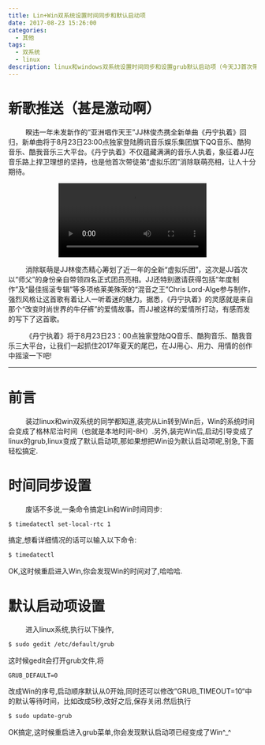 ```yaml
---
title: Lin+Win双系统设置时间同步和默认启动项
date: 2017-08-23 15:26:00
categories:
  - 其他
tags:
  - 双系统
  - linux
description: linux和windows双系统设置时间同步和设置grub默认启动项（今天JJ首次带徒弟“虚拟乐团”消除联萌推出新单曲《丹宁执着》，甚是激动啊，文中有推送,吼吼）
---
```



# 新歌推送（甚是激动啊）
&emsp;&emsp;&ensp;睽违一年未发新作的“亚洲唱作天王”JJ林俊杰携全新单曲《丹宁执着》回归，新单曲将于8月23日23:00点独家登陆腾讯音乐娱乐集团旗下QQ音乐、酷狗音乐、酷我音乐三大平台。《丹宁执着》不仅蕴藏满满的音乐人执着，象征着JJ在音乐路上捍卫理想的坚持，也是他首次带徒弟“虚拟乐团”消除联萌亮相，让人十分期待。

<center>
<video src='https://f.us.sinaimg.cn/00060wz2lx07dC7i5Ipy010f01001gma0k01.mp4?label=mp4_ld&template=template_7&Expires=1503470021&ssig=AQjuL7I96d&KID=unistore,video
' controls='controls' > 
您的浏览器不支持 video 标签。 
</video>
</center>

&emsp;&emsp;&ensp;消除联萌是JJ林俊杰精心筹划了近一年的全新“虚拟乐团”，这次是JJ首次以“师父”的身份亲自带领四名正式团员亮相。JJ还特别邀请获得包括“年度制作”及“最佳摇滚专辑”等多项格莱美殊荣的“混音之王”Chris Lord-Alge参与制作，强烈风格让这首歌有着让人一听着迷的魅力。据悉，《丹宁执着》的灵感就是来自那个“改变时尚世界的牛仔裤”的爱情故事。而JJ被这样的爱情所打动，有感而发的写下了这首歌。

&emsp;&emsp;&ensp;《丹宁执着》将于8月23日23：00点独家登陆QQ音乐、酷狗音乐、酷我音乐三大平台，让我们一起抓住2017年夏天的尾巴，在JJ用心、用力、用情的创作中摇滚一下吧!

---

# 前言
&emsp;&emsp;&ensp;装过linux和win双系统的同学都知道,装完从Lin转到Win后，Win的系统时间会变成了格林尼治时间（也就是本地时间-8H）.另外,装完Win后,启动引导变成了linux的grub,linux变成了默认启动项,那如果想把Win设为默认启动项呢,别急,下面轻松搞定.


# 时间同步设置
&emsp;&emsp;&ensp;废话不多说,一条命令搞定Lin和Win时间同步:
``` bash
$ timedatectl set-local-rtc 1
```
搞定,想看详细情况的话可以输入以下命令:
``` bash
$ timedatectl 
```
OK,这时候重启进入Win,你会发现Win的时间对了,哈哈哈.


# 默认启动项设置
&emsp;&emsp;&ensp;进入linux系统,执行以下操作,
``` bash
$ sudo gedit /etc/default/grub
```
这时候gedit会打开grub文件,将
```
GRUB_DEFAULT=0
```
改成Win的序号,启动顺序默认从0开始,同时还可以修改”GRUB_TIMEOUT=10“中的默认等待时间，比如改成5秒,改好之后,保存关闭.然后执行
``` bash
$ sudo update-grub
```
OK搞定,这时候重启进入grub菜单,你会发现默认启动项已经变成了Win^_^







